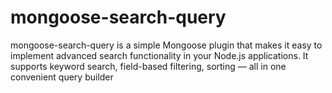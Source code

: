 # mongoose-search-query
mongoose-search-query is a simple Mongoose plugin that makes it easy to implement advanced search functionality in your Node.js applications. It supports keyword search, field-based filtering, sorting — all in one convenient query builder
